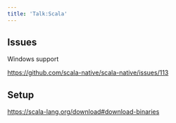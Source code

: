 ```yaml
---
title: 'Talk:Scala'
---
```


## Issues

Windows support

<https://github.com/scala-native/scala-native/issues/113>

## Setup

<https://scala-lang.org/download#download-binaries>
